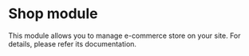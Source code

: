Shop module
===========

This module allows you to manage e-commerce store on your site. For details, please refer its documentation.